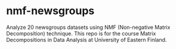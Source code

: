 # nmf-newsgroups
Analyze 20 newsgroups datasets using NMF (Non-negative Matrix Decomposition) technique. This repo is for the course Matrix Decompositions in Data Analysis at University of Eastern Finland.
